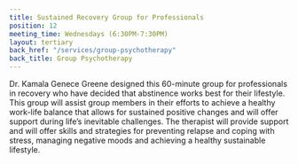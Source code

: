 ```yaml
---
title: Sustained Recovery Group for Professionals
position: 12
meeting_time: Wednesdays (6:30PM-7:30PM)
layout: tertiary
back_href: "/services/group-psychotherapy"
back_title: Group Psychotherapy
---
```


Dr. Kamala Genece Greene designed this 60-minute group for professionals in recovery who have decided that abstinence works best for their lifestyle. This group will assist group members in their efforts to achieve a healthy work-life balance that allows for sustained positive changes and will offer support during life’s inevitable challenges. The therapist will provide support and will offer skills and strategies for preventing relapse and coping with stress, managing negative moods and achieving a healthy sustainable lifestyle.
